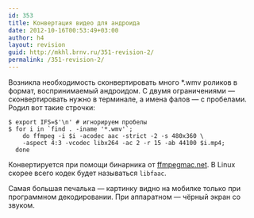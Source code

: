 ```yaml
---
id: 353
title: Конвертация видео для андроида
date: 2012-10-16T00:53:49+03:00
author: h4
layout: revision
guid: http://mkhl.brnv.ru/351-revision-2/
permalink: /351-revision-2/
---
```

Возникла необходимость сконвертировать много *.wmv роликов в формат, воспринимаемый андроидом. С двумя ограничениями — сконвертировать нужно в терминале, а имена фалов — с пробелами. Родил вот такие строчки:

    $ export IFS=$'\n' # игнорируем пробелы
    $ for i in `find . -iname '*.wmv'`; 
        do ffmpeg -i $i -acodec aac -strict -2 -s 480x360 \
        -aspect 4:3 -vcodec libx264 -ac 2 -r 15 -ab 44100 $i.mp4; 
      done
    

Конвертируется при помощи бинарника от [ffmpegmac.net](http://ffmpegmac.net/). В Linux скорее всего кодек будет называться `libfaac`.

Самая большая печалька — картинку видно на мобилке только при программном декодировании. При аппаратном — чёрный экран со звуком.